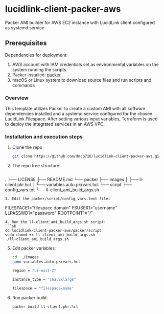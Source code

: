 # lucidlink-client-packer-aws
Packer AMI builder for AWS EC2 instance with LucidLink client configured as systemd service

## Prerequisites

Dependencies for deployment:

1. AWS account with IAM credentials set as environmental variables on the system running the scripts.
2. Packer installed: [packer](https://developer.hashicorp.com/packer/install)
3. macOS or Linux system to download source files and run scripts and commands

<!-- OVERVIEW -->
### Overview
This template utilizes Packer to create a custom AMI with all software dependencies installed and a systemd service configured for the chosen LucidLink Filespace. After setting various input variables, Terraform is used to deploy the integrated services in an AWS VPC.

<!-- INSTALLATION -->
### Installation and execution steps

1. Clone the repo
   ```sh
   git clone https://github.com/dmcp718/lucidlink-client-packer-aws.git
   ```
2. The repo tree structure:
   ```sh
.
├── LICENSE
├── README.md
└── packer
    ├── images
    │   ├── ll-client.pkr.hcl
    │   └── variables.auto.pkrvars.hcl
    └── script
        ├── config_vars.txt
        └── ll-client_ami_build_args.sh
   ```
3. Edit the packer/script/config_vars.text file:
   ```
   FILESPACE1="filespace.domain"
   FSUSER1="username"
   LLPASSWD1="password"
   ROOTPOINT1="/"
   ```
4. Run the ll-client_ami_build_args.sh script:
   ```sh
   cd lucidlink-client-packer-aws/packer/script
   sudo chmod +x ll-client_ami_build_args.sh
   ./ll-client_ami_build_args.sh
   ```
5. Edit packer variables:
   ```sh
   cd ../images
   nano variables.auto.pkrvars.hcl
   ```
   ```sh
   region = "us-east-2"

   instance_type = "c6a.2xlarge"

   filespace = "filespace-name"
   ```
6. Run packer build:
   ```sh
   packer build ll-client.pkr.hcl
   ```